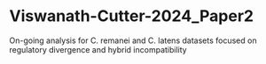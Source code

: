 # Viswanath-Cutter-2024_Paper2
On-going analysis for C. remanei and C. latens datasets focused on regulatory divergence and hybrid incompatibility
